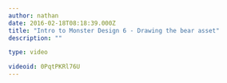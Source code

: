 ```yaml
---
author: nathan
date: 2016-02-18T08:18:39.000Z
title: "Intro to Monster Design 6 - Drawing the bear asset"
description: ""

type: video

videoid: 0PqtPKRl76U
---
```

